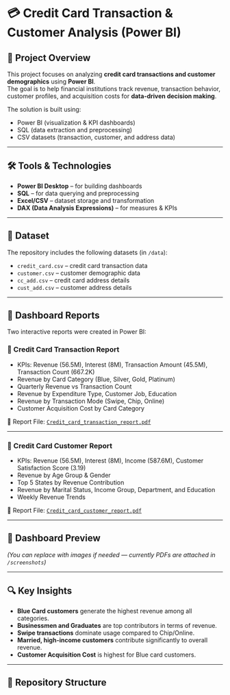 # 💳 Credit Card Transaction & Customer Analysis (Power BI)

## 📌 Project Overview
This project focuses on analyzing **credit card transactions and customer demographics** using **Power BI**.  
The goal is to help financial institutions track revenue, transaction behavior, customer profiles, and acquisition costs for **data-driven decision making**.  

The solution is built using:  
- Power BI (visualization & KPI dashboards)  
- SQL (data extraction and preprocessing)  
- CSV datasets (transaction, customer, and address data)  

---

## 🛠 Tools & Technologies
- **Power BI Desktop** – for building dashboards  
- **SQL** – for data querying and preprocessing  
- **Excel/CSV** – dataset storage and transformation  
- **DAX (Data Analysis Expressions)** – for measures & KPIs  

---

## 📂 Dataset
The repository includes the following datasets (in `/data`):  
- `credit_card.csv` – credit card transaction data  
- `customer.csv` – customer demographic data  
- `cc_add.csv` – credit card address details  
- `cust_add.csv` – customer address details  

---

## 🚀 Dashboard Reports
Two interactive reports were created in Power BI:

### 🔹 Credit Card Transaction Report
- KPIs: Revenue (56.5M), Interest (8M), Transaction Amount (45.5M), Transaction Count (667.2K)  
- Revenue by Card Category (Blue, Silver, Gold, Platinum)  
- Quarterly Revenue vs Transaction Count  
- Revenue by Expenditure Type, Customer Job, Education  
- Revenue by Transaction Mode (Swipe, Chip, Online)  
- Customer Acquisition Cost by Card Category  

📄 Report File: [`Credit_card_transaction_report.pdf`](./screenshots/Credit_card_transaction_report.pdf)

---

### 🔹 Credit Card Customer Report
- KPIs: Revenue (56.5M), Interest (8M), Income (587.6M), Customer Satisfaction Score (3.19)  
- Revenue by Age Group & Gender  
- Top 5 States by Revenue Contribution  
- Revenue by Marital Status, Income Group, Department, and Education  
- Weekly Revenue Trends  

📄 Report File: [`Credit_card_customer_report.pdf`](./screenshots/Credit_card_customer_report.pdf)

---

## 📸 Dashboard Preview
*(You can replace with images if needed — currently PDFs are attached in `/screenshots`)*

---

## 🔍 Key Insights
- **Blue Card customers** generate the highest revenue among all categories.  
- **Businessmen and Graduates** are top contributors in terms of revenue.  
- **Swipe transactions** dominate usage compared to Chip/Online.  
- **Married, high-income customers** contribute significantly to overall revenue.  
- **Customer Acquisition Cost** is highest for Blue card customers.  

---

## 📂 Repository Structure

